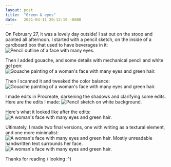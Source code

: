 ```yaml
---
layout: post
title:  "Green & eyes"
date:   2021-03-11 20:12:19 -0800
---
```


On February 27, it was a lovely day outside! I sat out on the stoop and painted all afternoon. I started with a pencil sketch, on the inside of a cardboard box that used to have beverages in it:
![Pencil outline of a face with many eyes.](img/art/green_eyes/wip_0.jpeg)

Then I added gouache, and some details with mechanical pencil and white gel pen:
![Gouache painting of a woman's face with many eyes and green hair.](img/art/green_eyes/wip_1.jpeg)

Then I scanned it and tweaked the color balance:
![Gouache painting of a woman's face with many eyes and green hair.](img/art/green_eyes/initial_scan.jpeg)

I made edits in Procreate, darkening the shadows and clarifying some edits. Here are the edits I made:
![Pencil sketch on white background.](img/art/green_eyes/edits.JPG)

Here's what it looked like after the edits:
![A woman's face with many eyes and green hair.](img/art/green_eyes/after_edits.JPG)

Ultimately, I made two final versions, one with writing as a textural element, and one more minimalist:
![A woman's face with many eyes and green hair. Mostly unreadable handwritten text surrounds her face.](img/art/green_eyes/final_text.JPG)
![A woman's face with many eyes and green hair.](img/art/green_eyes/final_notext.JPG)

Thanks for reading / looking :^)

